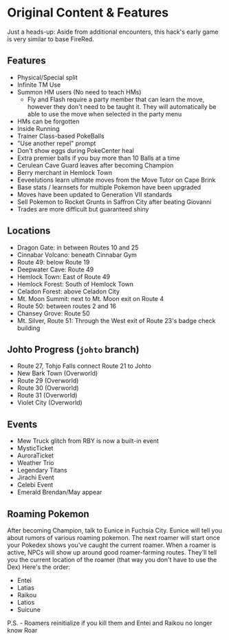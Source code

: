 # Original Content & Features
Just a heads-up: Aside from additional encounters, this hack's early game is very similar to base FireRed. 
## Features
- Physical/Special split
- Infinite TM Use
- Summon HM users (No need to teach HMs)
    - Fly and Flash require a party member that can learn the move, however they don't need to be taught it. They will automatically be able to use the move when selected in the party menu
- HMs can be forgotten
- Inside Running
- Trainer Class-based PokeBalls
- "Use another repel" prompt
- Don't show eggs during PokeCenter heal
- Extra premier balls if you buy more than 10 Balls at a time
- Cerulean Cave Guard leaves after becoming Champion
- Berry merchant in Hemlock Town
- Eeveelutions learn ultimate moves from the Move Tutor on Cape Brink
- Base stats / learnsets for multiple Pokemon have been upgraded
- Moves have been updated to Generation VII standards
- Sell Pokemon to Rocket Grunts in Saffron City after beating Giovanni
- Trades are more difficult but guaranteed shiny
## Locations
- Dragon Gate: in between Routes 10 and 25
- Cinnabar Volcano: beneath Cinnabar Gym
- Route 49: below Route 19
- Deepwater Cave: Route 49
- Hemlock Town: East of Route 49
- Hemlock Forest: South of Hemlock Town
- Celadon Forest: above Celadon City
- Mt. Moon Summit: next  to Mt. Moon exit on Route 4
- Route 50: between routes 2 and 16
- Chansey Grove: Route 50
- Mt. Silver, Route 51: Through the West exit of Route 23's badge check building
## Johto Progress (`johto` branch)
- Route 27, Tohjo Falls connect Route 21 to Johto
- New Bark Town (Overworld)
- Route 29 (Overworld)
- Route 30 (Overworld)
- Route 31 (Overworld)
- Violet City (Overworld)
## Events
- Mew Truck glitch from RBY is now a built-in event
- MysticTicket
- AuroraTicket
- Weather Trio
- Legendary Titans
- Jirachi Event
- Celebi Event
- Emerald Brendan/May appear
## Roaming Pokemon
After becoming Champion, talk to Eunice in Fuchsia City.
Eunice will tell you about rumors of various roaming
pokemon. The next roamer will start once your Pokedex shows you've caught the current roamer.
When a roamer is active, NPCs will show up around good roamer-farming routes. They'll tell you the current location of the roamer (that way you don't have to use the Dex)
Here's the order:
- Entei
- Latias
- Raikou
- Latios
- Suicune

P.S. - Roamers reinitialize if you kill them and Entei and Raikou no longer know Roar
